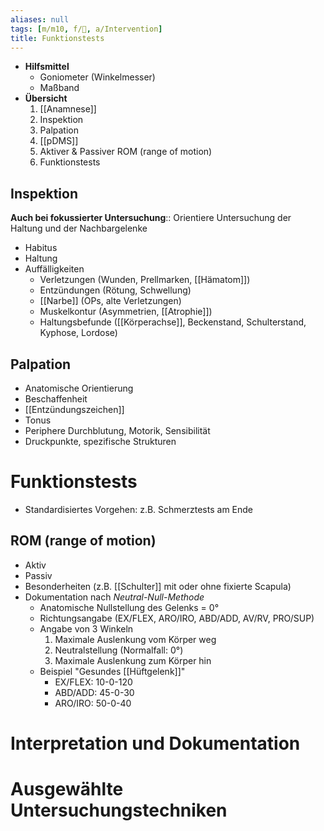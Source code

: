 ```yaml
---
aliases: null
tags: [m/m10, f/🦴, a/Intervention]
title: Funktionstests
---
```

- **Hilfsmittel**
    - Goniometer (Winkelmesser)
    - Maßband
- **Übersicht**
    1. [[Anamnese]]
    2. Inspektion
    3. Palpation
    4. [[pDMS]]
    5. Aktiver & Passiver ROM (range of motion)
    6. Funktionstests

## Inspektion

**Auch bei fokussierter Untersuchung**:: Orientiere Untersuchung der Haltung und der Nachbargelenke

- Habitus
- Haltung
- Auffälligkeiten
    - Verletzungen (Wunden, Prellmarken, [[Hämatom]])
    - Entzündungen (Rötung, Schwellung)
    - [[Narbe]] (OPs, alte Verletzungen)
    - Muskelkontur (Asymmetrien, [[Atrophie]])
    - Haltungsbefunde ([[Körperachse]], Beckenstand, Schulterstand, Kyphose, Lordose)

## Palpation

- Anatomische Orientierung
- Beschaffenheit
- [[Entzündungszeichen]]
- Tonus
- Periphere Durchblutung, Motorik, Sensibilität
- Druckpunkte, spezifische Strukturen

# Funktionstests

- Standardisiertes Vorgehen: z.B. Schmerztests am Ende

## **ROM (range of motion)**

- Aktiv
- Passiv
- Besonderheiten (z.B. [[Schulter]] mit oder ohne fixierte Scapula)
- Dokumentation nach *Neutral-Null-Methode*
    - Anatomische Nullstellung des Gelenks = 0°
    - Richtungsangabe (EX/FLEX, ARO/IRO, ABD/ADD, AV/RV, PRO/SUP)
    - Angabe von 3 Winkeln
        1. Maximale Auslenkung vom Körper weg
        2. Neutralstellung (Normalfall: 0°)
        3. Maximale Auslenkung zum Körper hin
    - Beispiel "Gesundes [[Hüftgelenk]]"
        - EX/FLEX: 10-0-120
        - ABD/ADD: 45-0-30
        - ARO/IRO: 50-0-40

# Interpretation und Dokumentation

# Ausgewählte Untersuchungstechniken

